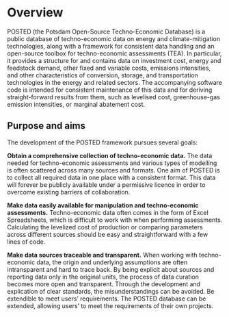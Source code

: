 # Overview

POSTED (the Potsdam Open-Source Techno-Economic Database) is a public database of techno-economic data on energy and climate-mitigation technologies, along with a framework for consistent data handling and an open-source toolbox for techno-economic assessments (TEA). In particular, it provides a structure for and contains data on investment cost, energy and feedstock demand, other fixed and variable costs, emissions intensities, and other characteristics of conversion, storage, and transportation technologies in the energy and related sectors. The accompanying software code is intended for consistent maintenance of this data and for deriving straight-forward results from them, such as levelised cost, greenhouse-gas emission intensities, or marginal abatement cost.

## Purpose and aims
The development of the POSTED framework pursues several goals:

**Obtain a comprehensive collection of techno-economic data.** The data needed for techno-economic assessments and various types of modelling is often scattered across many sources and formats. One aim of POSTED is to collect all required data in one place with a consistent format. This data will forever be publicly available under a permissive licence in order to overcome existing barriers of collaboration.

**Make data easily available for manipulation and techno-economic assessments.** Techno-economic data often comes in the form of Excel Spreadsheets, which is difficult to work with when performing assessments. Calculating the levelized cost of production or comparing parameters across different sources should be easy and straightforward with a few lines of code.

**Make data sources traceable and transparent.** When working with techno-economic data, the origin and underlying assumptions are often intransparent and hard to trace back. By being explicit about sources and reporting data only in the original units, the process of data curation becomes more open and transparent. Through the development and explication of clear standards, the misunderstandings can be avoided.
Be extendible to meet users’ requirements. The POSTED database can be extended, allowing users’ to meet the requirements of their own projects.



